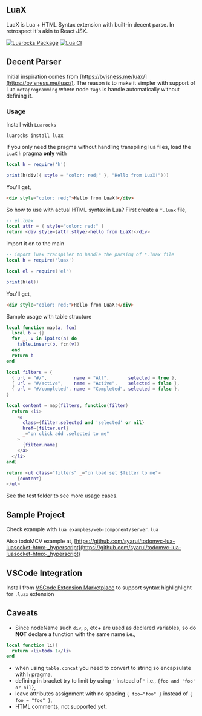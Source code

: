 ## LuaX

LuaX is Lua + HTML Syntax extension with built-in decent parse. In retrospect it's akin to React JSX.

<a href="https://luarocks.org/modules/syarul/luax" rel="nofollow"><img alt="Luarocks Package" src="https://img.shields.io/badge/Luarocks-1.1.0-blue.svg" style="max-width:100%;"></a>
[![Lua CI](https://github.com/syarul/luax/actions/workflows/lua.yml/badge.svg)](https://github.com/syarul/luax/actions/workflows/lua.yml)

## Decent Parser
Initial inspiration comes from [https://bvisness.me/luax/](https://bvisness.me/luax/). The reason is to make it simpler with support of Lua `metaprogramming` where node `tags` is handle automatically without defining it.

### Usage

Install with `Luarocks`

`luarocks install luax`

If you only need the pragma without handling transpiling lua files, load the `LuaX` `h` pragma **only** with
```lua
local h = require('h')

print(h(div({ style = "color: red;" }, "Hello from LuaX!")))
```

You'll get,

```html
<div style="color: red;">Hello from LuaX!</div>
```
So how to use with actual HTML syntax in Lua? First create a `*.luax` file,

```lua
-- el.luax
local attr = { style="color: red;" }
return <div style={attr.stlye}>hello from LuaX!</div>
```

import it on to the main
```lua
-- import luax transpiler to handle the parsing of *.luax file
local h = require('luax')

local el = require('el')

print(h(el))
```

You'll get,

```html
<div style="color: red;">Hello from LuaX!</div>
```

Sample usage with table structure

```lua
local function map(a, fcn)
  local b = {}
  for _, v in ipairs(a) do
    table.insert(b, fcn(v))
  end
  return b
end

local filters = {
  { url = "#/",          name = "All",       selected = true },
  { url = "#/active",    name = "Active",    selected = false },
  { url = "#/completed", name = "Completed", selected = false },
}

local content = map(filters, function(filter)
  return <li>
    <a
      class={filter.selected and 'selected' or nil}
      href={filter.url}
      _="on click add .selected to me"
    >
      {filter.name}
    </a>
  </li>
end)

return <ul class="filters" _="on load set $filter to me">
    {content}
</ul>
```

See the test folder to see more usage cases.

## Sample Project

Check example with `lua examples/web-component/server.lua`

Also todoMCV example at,
[https://github.com/syarul/todomvc-lua-luasocket-htmx-_hyperscript](https://github.com/syarul/todomvc-lua-luasocket-htmx-_hyperscript)

## VSCode Integration
Install from [VSCode Extension Marketplace](https://marketplace.visualstudio.com/items?itemName=syarul.luax-syntax-highlighter) to support syntax highlighlight for `.luax` extension

## Caveats

- Since nodeName such `div`, `p`, etc+ are used as declared variables, so do **NOT** declare a function with the same name i.e.,

```lua
local function li()
  return <li>todo 1</li>
end

```
- when using `table.concat` you need to convert to string so encapsulate with `h` pragma,
- defining in bracket try to limit by using `'` instead of `"` i.e., `{foo and 'foo' or nil}`,
- leave attributes assignment with no spacing `{ foo="foo" }` instead of `{ foo = "foo" }`,
- <!--> HTML comments, not supported yet.
